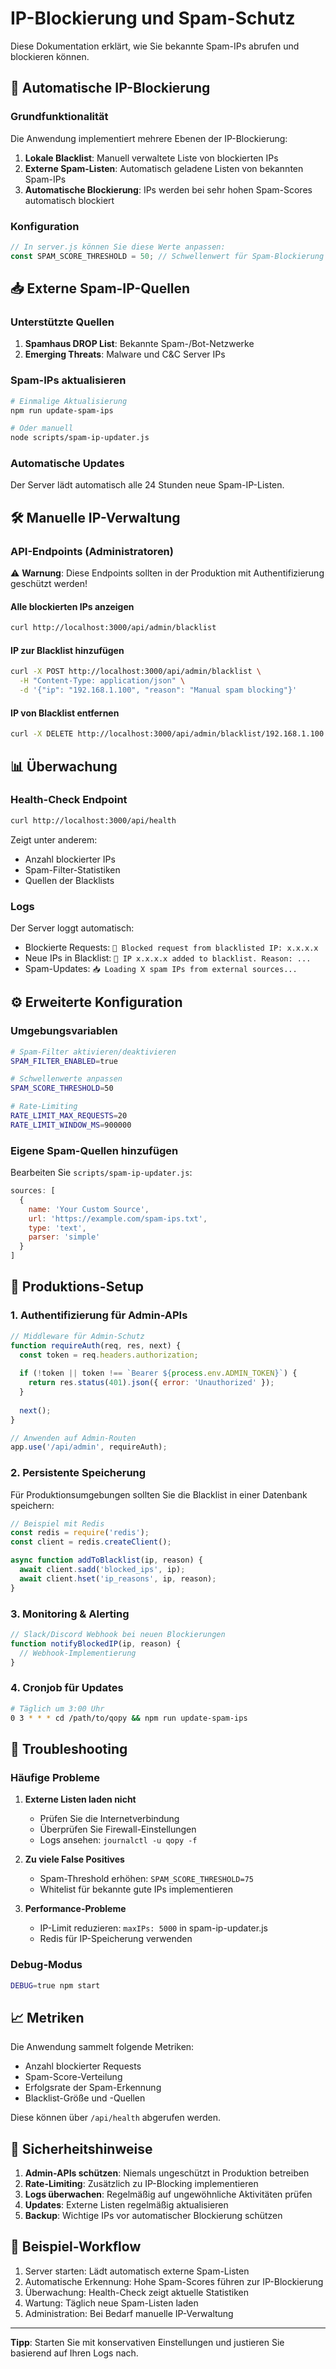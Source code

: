 # IP-Blockierung und Spam-Schutz

Diese Dokumentation erklärt, wie Sie bekannte Spam-IPs abrufen und blockieren können.

## 🚫 Automatische IP-Blockierung

### Grundfunktionalität

Die Anwendung implementiert mehrere Ebenen der IP-Blockierung:

1. **Lokale Blacklist**: Manuell verwaltete Liste von blockierten IPs
2. **Externe Spam-Listen**: Automatisch geladene Listen von bekannten Spam-IPs
3. **Automatische Blockierung**: IPs werden bei sehr hohen Spam-Scores automatisch blockiert

### Konfiguration

```javascript
// In server.js können Sie diese Werte anpassen:
const SPAM_SCORE_THRESHOLD = 50; // Schwellenwert für Spam-Blockierung
```

## 📥 Externe Spam-IP-Quellen

### Unterstützte Quellen

1. **Spamhaus DROP List**: Bekannte Spam-/Bot-Netzwerke
2. **Emerging Threats**: Malware und C&C Server IPs

### Spam-IPs aktualisieren

```bash
# Einmalige Aktualisierung
npm run update-spam-ips

# Oder manuell
node scripts/spam-ip-updater.js
```

### Automatische Updates

Der Server lädt automatisch alle 24 Stunden neue Spam-IP-Listen.

## 🛠 Manuelle IP-Verwaltung

### API-Endpoints (Administratoren)

⚠️ **Warnung**: Diese Endpoints sollten in der Produktion mit Authentifizierung geschützt werden!

#### Alle blockierten IPs anzeigen
```bash
curl http://localhost:3000/api/admin/blacklist
```

#### IP zur Blacklist hinzufügen
```bash
curl -X POST http://localhost:3000/api/admin/blacklist \
  -H "Content-Type: application/json" \
  -d '{"ip": "192.168.1.100", "reason": "Manual spam blocking"}'
```

#### IP von Blacklist entfernen
```bash
curl -X DELETE http://localhost:3000/api/admin/blacklist/192.168.1.100
```

## 📊 Überwachung

### Health-Check Endpoint

```bash
curl http://localhost:3000/api/health
```

Zeigt unter anderem:
- Anzahl blockierter IPs
- Spam-Filter-Statistiken
- Quellen der Blacklists

### Logs

Der Server loggt automatisch:
- Blockierte Requests: `🚫 Blocked request from blacklisted IP: x.x.x.x`
- Neue IPs in Blacklist: `🚫 IP x.x.x.x added to blacklist. Reason: ...`
- Spam-Updates: `📥 Loading X spam IPs from external sources...`

## ⚙️ Erweiterte Konfiguration

### Umgebungsvariablen

```bash
# Spam-Filter aktivieren/deaktivieren
SPAM_FILTER_ENABLED=true

# Schwellenwerte anpassen
SPAM_SCORE_THRESHOLD=50

# Rate-Limiting
RATE_LIMIT_MAX_REQUESTS=20
RATE_LIMIT_WINDOW_MS=900000
```

### Eigene Spam-Quellen hinzufügen

Bearbeiten Sie `scripts/spam-ip-updater.js`:

```javascript
sources: [
  {
    name: 'Your Custom Source',
    url: 'https://example.com/spam-ips.txt',
    type: 'text',
    parser: 'simple'
  }
]
```

## 🔧 Produktions-Setup

### 1. Authentifizierung für Admin-APIs

```javascript
// Middleware für Admin-Schutz
function requireAuth(req, res, next) {
  const token = req.headers.authorization;
  
  if (!token || token !== `Bearer ${process.env.ADMIN_TOKEN}`) {
    return res.status(401).json({ error: 'Unauthorized' });
  }
  
  next();
}

// Anwenden auf Admin-Routen
app.use('/api/admin', requireAuth);
```

### 2. Persistente Speicherung

Für Produktionsumgebungen sollten Sie die Blacklist in einer Datenbank speichern:

```javascript
// Beispiel mit Redis
const redis = require('redis');
const client = redis.createClient();

async function addToBlacklist(ip, reason) {
  await client.sadd('blocked_ips', ip);
  await client.hset('ip_reasons', ip, reason);
}
```

### 3. Monitoring & Alerting

```javascript
// Slack/Discord Webhook bei neuen Blockierungen
function notifyBlockedIP(ip, reason) {
  // Webhook-Implementierung
}
```

### 4. Cronjob für Updates

```bash
# Täglich um 3:00 Uhr
0 3 * * * cd /path/to/qopy && npm run update-spam-ips
```

## 🚨 Troubleshooting

### Häufige Probleme

1. **Externe Listen laden nicht**
   - Prüfen Sie die Internetverbindung
   - Überprüfen Sie Firewall-Einstellungen
   - Logs ansehen: `journalctl -u qopy -f`

2. **Zu viele False Positives**
   - Spam-Threshold erhöhen: `SPAM_SCORE_THRESHOLD=75`
   - Whitelist für bekannte gute IPs implementieren

3. **Performance-Probleme**
   - IP-Limit reduzieren: `maxIPs: 5000` in spam-ip-updater.js
   - Redis für IP-Speicherung verwenden

### Debug-Modus

```bash
DEBUG=true npm start
```

## 📈 Metriken

Die Anwendung sammelt folgende Metriken:
- Anzahl blockierter Requests
- Spam-Score-Verteilung
- Erfolgsrate der Spam-Erkennung
- Blacklist-Größe und -Quellen

Diese können über `/api/health` abgerufen werden.

## 🔐 Sicherheitshinweise

1. **Admin-APIs schützen**: Niemals ungeschützt in Produktion betreiben
2. **Rate-Limiting**: Zusätzlich zu IP-Blocking implementieren
3. **Logs überwachen**: Regelmäßig auf ungewöhnliche Aktivitäten prüfen
4. **Updates**: Externe Listen regelmäßig aktualisieren
5. **Backup**: Wichtige IPs vor automatischer Blockierung schützen

## 📝 Beispiel-Workflow

1. Server starten: Lädt automatisch externe Spam-Listen
2. Automatische Erkennung: Hohe Spam-Scores führen zur IP-Blockierung
3. Überwachung: Health-Check zeigt aktuelle Statistiken
4. Wartung: Täglich neue Spam-Listen laden
5. Administration: Bei Bedarf manuelle IP-Verwaltung

---

**Tipp**: Starten Sie mit konservativen Einstellungen und justieren Sie basierend auf Ihren Logs nach. 